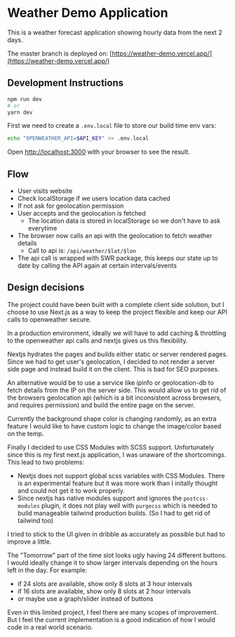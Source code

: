 # Weather Demo Application

This is a weather forecast application showing hourly data from the next 2 days.

The master branch is deployed on: [https://weather-demo.vercel.app/](https://weather-demo.vercel.app/)

## Development Instructions

```bash
npm run dev
# or
yarn dev
```

First we need to create a `.env.local` file to store our build time env vars:

```bash
echo "OPENWEATHER_API=$API_KEY" >> .env.local
```

Open [http://localhost:3000](http://localhost:3000) with your browser to see the result.

## Flow

- User visits website
- Check localStorage if we users location data cached
- If not ask for geolocation permission
- User accepts and the geolocation is fetched
  - The location data is stored in localStorage so we don't have to ask everytime
- The browser now calls an api with the geolocation to fetch weather details
  - Call to api is: `/api/weather/$lat/$lon`
- The api call is wrapped with SWR package, this keeps our state up to date by calling the API again at certain intervals/events

## Design decisions

The project could have been built with a complete client side solution, but I choose to use Next.js as a way to
keep the project flexible and keep our API calls to openweather secure.

In a production environment, ideally we will have to add caching & throttling to the openweather api calls and nextjs gives us this flexibility.

Nextjs hydrates the pages and builds either static or server rendered pages. Since we had to get user's geolocation,
I decided to not render a server side page and instead build it on the client. This is bad for SEO purposes.

An alternative would be to use a service like ipinfo or geolocation-db to fetch details from the IP on the server side. This would allow us to get rid of the browsers geolocation api (which is a bit inconsistent across browsers, and requires permission) and build the entire page on the server.

Currently the background shape color is changing randomly, as an extra feature I would like to have custom logic to change the image/color based on the temp.

Finally I decided to use CSS Modules with SCSS support. Unfortunately since this is my first next.js application, I was unaware of the shortcomings. This lead to two problems:

- Nextjs does not support global scss variables with CSS Modules. There is an experimental feature but it was more work than I initally thought and could not get it to work properly.
- Since nextjs has native modules support and ignores the `postcss-modules` plugin, it does not play well with `purgecss` which is needed to build manageable tailwind production builds. (So I had to get rid of tailwind too)

I tried to stick to the UI given in dribble as accurately as possible but had to improve a little.

The "Tomorrow" part of the time slot looks ugly having 24 different buttons. I would ideally change it to show larger intervals depending on the hours left in the day. For example:

- if 24 slots are available, show only 8 slots at 3 hour intervals
- if 16 slots are available, show only 8 slots at 2 hour intervals
- or maybe use a graph/slider instead of buttons

Even in this limited project, I feel there are many scopes of improvement. But I feel the current implementation is a good indication of how I would code in a real world scenario.
